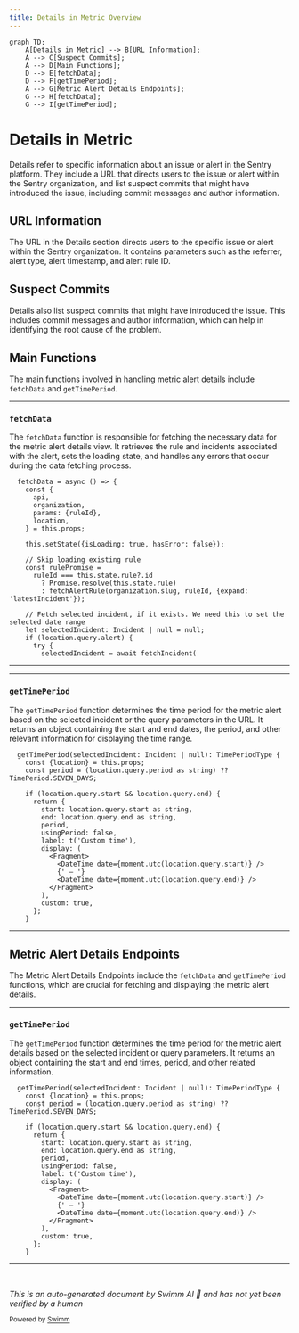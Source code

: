 ```yaml
---
title: Details in Metric Overview
---
```

```mermaid
graph TD;
    A[Details in Metric] --> B[URL Information];
    A --> C[Suspect Commits];
    A --> D[Main Functions];
    D --> E[fetchData];
    D --> F[getTimePeriod];
    A --> G[Metric Alert Details Endpoints];
    G --> H[fetchData];
    G --> I[getTimePeriod];
```

# Details in Metric

Details refer to specific information about an issue or alert in the Sentry platform. They include a URL that directs users to the issue or alert within the Sentry organization, and list suspect commits that might have introduced the issue, including commit messages and author information.

## URL Information

The URL in the Details section directs users to the specific issue or alert within the Sentry organization. It contains parameters such as the referrer, alert type, alert timestamp, and alert rule ID.

## Suspect Commits

Details also list suspect commits that might have introduced the issue. This includes commit messages and author information, which can help in identifying the root cause of the problem.

## Main Functions

The main functions involved in handling metric alert details include <SwmToken path="static/app/views/alerts/rules/metric/details/index.tsx" pos="169:1:1" line-data="  fetchData = async () =&gt; {">`fetchData`</SwmToken> and <SwmToken path="static/app/views/alerts/rules/metric/details/index.tsx" pos="96:1:1" line-data="  getTimePeriod(selectedIncident: Incident | null): TimePeriodType {">`getTimePeriod`</SwmToken>.

<SwmSnippet path="/static/app/views/alerts/rules/metric/details/index.tsx" line="169">

---

### <SwmToken path="static/app/views/alerts/rules/metric/details/index.tsx" pos="169:1:1" line-data="  fetchData = async () =&gt; {">`fetchData`</SwmToken>

The <SwmToken path="static/app/views/alerts/rules/metric/details/index.tsx" pos="169:1:1" line-data="  fetchData = async () =&gt; {">`fetchData`</SwmToken> function is responsible for fetching the necessary data for the metric alert details view. It retrieves the rule and incidents associated with the alert, sets the loading state, and handles any errors that occur during the data fetching process.

```tsx
  fetchData = async () => {
    const {
      api,
      organization,
      params: {ruleId},
      location,
    } = this.props;

    this.setState({isLoading: true, hasError: false});

    // Skip loading existing rule
    const rulePromise =
      ruleId === this.state.rule?.id
        ? Promise.resolve(this.state.rule)
        : fetchAlertRule(organization.slug, ruleId, {expand: 'latestIncident'});

    // Fetch selected incident, if it exists. We need this to set the selected date range
    let selectedIncident: Incident | null = null;
    if (location.query.alert) {
      try {
        selectedIncident = await fetchIncident(
```

---

</SwmSnippet>

<SwmSnippet path="/static/app/views/alerts/rules/metric/details/index.tsx" line="96">

---

### <SwmToken path="static/app/views/alerts/rules/metric/details/index.tsx" pos="96:1:1" line-data="  getTimePeriod(selectedIncident: Incident | null): TimePeriodType {">`getTimePeriod`</SwmToken>

The <SwmToken path="static/app/views/alerts/rules/metric/details/index.tsx" pos="96:1:1" line-data="  getTimePeriod(selectedIncident: Incident | null): TimePeriodType {">`getTimePeriod`</SwmToken> function determines the time period for the metric alert based on the selected incident or the query parameters in the URL. It returns an object containing the start and end dates, the period, and other relevant information for displaying the time range.

```tsx
  getTimePeriod(selectedIncident: Incident | null): TimePeriodType {
    const {location} = this.props;
    const period = (location.query.period as string) ?? TimePeriod.SEVEN_DAYS;

    if (location.query.start && location.query.end) {
      return {
        start: location.query.start as string,
        end: location.query.end as string,
        period,
        usingPeriod: false,
        label: t('Custom time'),
        display: (
          <Fragment>
            <DateTime date={moment.utc(location.query.start)} />
            {' — '}
            <DateTime date={moment.utc(location.query.end)} />
          </Fragment>
        ),
        custom: true,
      };
    }
```

---

</SwmSnippet>

## Metric Alert Details Endpoints

The Metric Alert Details Endpoints include the <SwmToken path="static/app/views/alerts/rules/metric/details/index.tsx" pos="169:1:1" line-data="  fetchData = async () =&gt; {">`fetchData`</SwmToken> and <SwmToken path="static/app/views/alerts/rules/metric/details/index.tsx" pos="96:1:1" line-data="  getTimePeriod(selectedIncident: Incident | null): TimePeriodType {">`getTimePeriod`</SwmToken> functions, which are crucial for fetching and displaying the metric alert details.

<SwmSnippet path="/static/app/views/alerts/rules/metric/details/index.tsx" line="96">

---

### <SwmToken path="static/app/views/alerts/rules/metric/details/index.tsx" pos="96:1:1" line-data="  getTimePeriod(selectedIncident: Incident | null): TimePeriodType {">`getTimePeriod`</SwmToken>

The <SwmToken path="static/app/views/alerts/rules/metric/details/index.tsx" pos="96:1:1" line-data="  getTimePeriod(selectedIncident: Incident | null): TimePeriodType {">`getTimePeriod`</SwmToken> function determines the time period for the metric alert details based on the selected incident or query parameters. It returns an object containing the start and end times, period, and other related information.

```tsx
  getTimePeriod(selectedIncident: Incident | null): TimePeriodType {
    const {location} = this.props;
    const period = (location.query.period as string) ?? TimePeriod.SEVEN_DAYS;

    if (location.query.start && location.query.end) {
      return {
        start: location.query.start as string,
        end: location.query.end as string,
        period,
        usingPeriod: false,
        label: t('Custom time'),
        display: (
          <Fragment>
            <DateTime date={moment.utc(location.query.start)} />
            {' — '}
            <DateTime date={moment.utc(location.query.end)} />
          </Fragment>
        ),
        custom: true,
      };
    }
```

---

</SwmSnippet>

&nbsp;

*This is an auto-generated document by Swimm AI 🌊 and has not yet been verified by a human*

<SwmMeta version="3.0.0" repo-id="Z2l0aHViJTNBJTNBc2VudHJ5LWRlbW8tMSUzQSUzQVN3aW1tLURlbW8=" repo-name="sentry-demo-1" doc-type="overview"><sup>Powered by [Swimm](/)</sup></SwmMeta>
